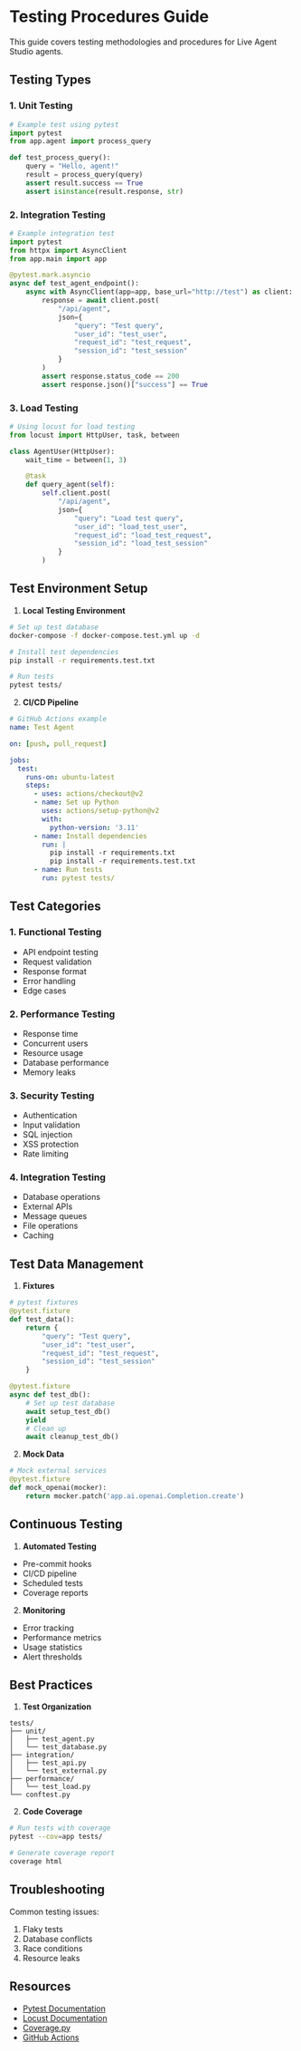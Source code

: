 # Testing Procedures Guide

This guide covers testing methodologies and procedures for Live Agent Studio agents.

## Testing Types

### 1. Unit Testing
```python
# Example test using pytest
import pytest
from app.agent import process_query

def test_process_query():
    query = "Hello, agent!"
    result = process_query(query)
    assert result.success == True
    assert isinstance(result.response, str)
```

### 2. Integration Testing
```python
# Example integration test
import pytest
from httpx import AsyncClient
from app.main import app

@pytest.mark.asyncio
async def test_agent_endpoint():
    async with AsyncClient(app=app, base_url="http://test") as client:
        response = await client.post(
            "/api/agent",
            json={
                "query": "Test query",
                "user_id": "test_user",
                "request_id": "test_request",
                "session_id": "test_session"
            }
        )
        assert response.status_code == 200
        assert response.json()["success"] == True
```

### 3. Load Testing
```python
# Using locust for load testing
from locust import HttpUser, task, between

class AgentUser(HttpUser):
    wait_time = between(1, 3)

    @task
    def query_agent(self):
        self.client.post(
            "/api/agent",
            json={
                "query": "Load test query",
                "user_id": "load_test_user",
                "request_id": "load_test_request",
                "session_id": "load_test_session"
            }
        )
```

## Test Environment Setup

1. **Local Testing Environment**
```bash
# Set up test database
docker-compose -f docker-compose.test.yml up -d

# Install test dependencies
pip install -r requirements.test.txt

# Run tests
pytest tests/
```

2. **CI/CD Pipeline**
```yaml
# GitHub Actions example
name: Test Agent

on: [push, pull_request]

jobs:
  test:
    runs-on: ubuntu-latest
    steps:
      - uses: actions/checkout@v2
      - name: Set up Python
        uses: actions/setup-python@v2
        with:
          python-version: '3.11'
      - name: Install dependencies
        run: |
          pip install -r requirements.txt
          pip install -r requirements.test.txt
      - name: Run tests
        run: pytest tests/
```

## Test Categories

### 1. Functional Testing
- API endpoint testing
- Request validation
- Response format
- Error handling
- Edge cases

### 2. Performance Testing
- Response time
- Concurrent users
- Resource usage
- Database performance
- Memory leaks

### 3. Security Testing
- Authentication
- Input validation
- SQL injection
- XSS protection
- Rate limiting

### 4. Integration Testing
- Database operations
- External APIs
- Message queues
- File operations
- Caching

## Test Data Management

1. **Fixtures**
```python
# pytest fixtures
@pytest.fixture
def test_data():
    return {
        "query": "Test query",
        "user_id": "test_user",
        "request_id": "test_request",
        "session_id": "test_session"
    }

@pytest.fixture
async def test_db():
    # Set up test database
    await setup_test_db()
    yield
    # Clean up
    await cleanup_test_db()
```

2. **Mock Data**
```python
# Mock external services
@pytest.fixture
def mock_openai(mocker):
    return mocker.patch('app.ai.openai.Completion.create')
```

## Continuous Testing

1. **Automated Testing**
- Pre-commit hooks
- CI/CD pipeline
- Scheduled tests
- Coverage reports

2. **Monitoring**
- Error tracking
- Performance metrics
- Usage statistics
- Alert thresholds

## Best Practices

1. **Test Organization**
```
tests/
├── unit/
│   ├── test_agent.py
│   └── test_database.py
├── integration/
│   ├── test_api.py
│   └── test_external.py
├── performance/
│   └── test_load.py
└── conftest.py
```

2. **Code Coverage**
```bash
# Run tests with coverage
pytest --cov=app tests/

# Generate coverage report
coverage html
```

## Troubleshooting

Common testing issues:
1. Flaky tests
2. Database conflicts
3. Race conditions
4. Resource leaks

## Resources

- [Pytest Documentation](https://docs.pytest.org)
- [Locust Documentation](https://locust.io)
- [Coverage.py](https://coverage.readthedocs.io)
- [GitHub Actions](https://docs.github.com/en/actions) 